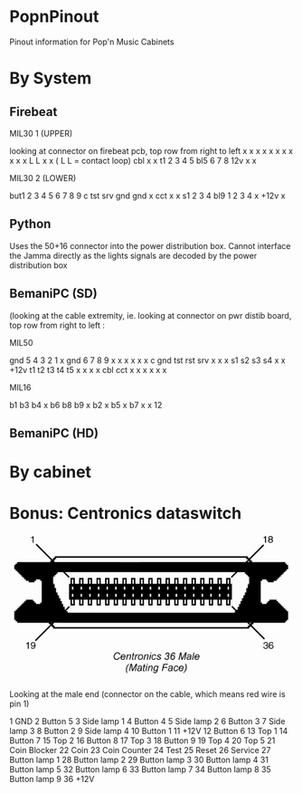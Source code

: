 # PopnPinout

Pinout information for Pop'n Music Cabinets

# By System

## Firebeat

MIL30 1 (UPPER)

looking at connector on firebeat pcb, top row from right to left
x   x x x  x x x x x   x x L L   x x             ( L L = contact loop)
 cbl x x t1 2 3 4 5 bl5 6 7 8 12v x x


MIL30 2 (LOWER)

but1   2 3 4  5 6 7 8   9 c tst srv gnd   gnd x
    cct x x s1 2 3 4 bl9 1 2   3 4 x  +12v   x

## Python

Uses the 50+16 connector into the power distribution box.
Cannot interface the Jamma directly as the lights signals are decoded by the power distribution box 

## BemaniPC (SD)

(looking at the cable extremity, ie.
looking at connector on pwr distib board, top row from right to left :

MIL50

gnd  5  4  3  2  1 x gnd  6  7  8  9  x  x x x x x   c   gnd tst rst srv x x
    x s1 s2 s3 s4 x x +12v t1 t2 t3 t4 t5 x x x x cbl cct   x   x   x   x x x

MIL16

b1  b3 b4  x b6  b8 b9 x
  b2  x  b5 x  b7  x  x 12

## BemaniPC (HD)

# By cabinet

# Bonus: Centronics dataswitch

![centronics](https://github.com/CrazyRedMachine/PopnPinout/blob/main/assets/cent36.gif?raw=true)

Looking at the male end (connector on the cable, which means red wire is pin 1)

1  GND
2  Button 5
3  Side lamp 1
4  Button 4
5  Side lamp 2
6  Button 3
7  Side lamp 3
8  Button 2
9  Side lamp 4
10 Button 1
11 +12V
12 Button 6
13 Top 1
14 Button 7
15 Top 2
16 Button 8
17 Top 3
18 Button 9
19 Top 4
20 Top 5
21 Coin Blocker
22 Coin
23 Coin Counter
24 Test
25 Reset
26 Service
27 Button lamp 1
28 Button lamp 2
29 Button lamp 3
30 Button lamp 4
31 Button lamp 5
32 Button lamp 6
33 Button lamp 7
34 Button lamp 8
35 Button lamp 9
36 +12V